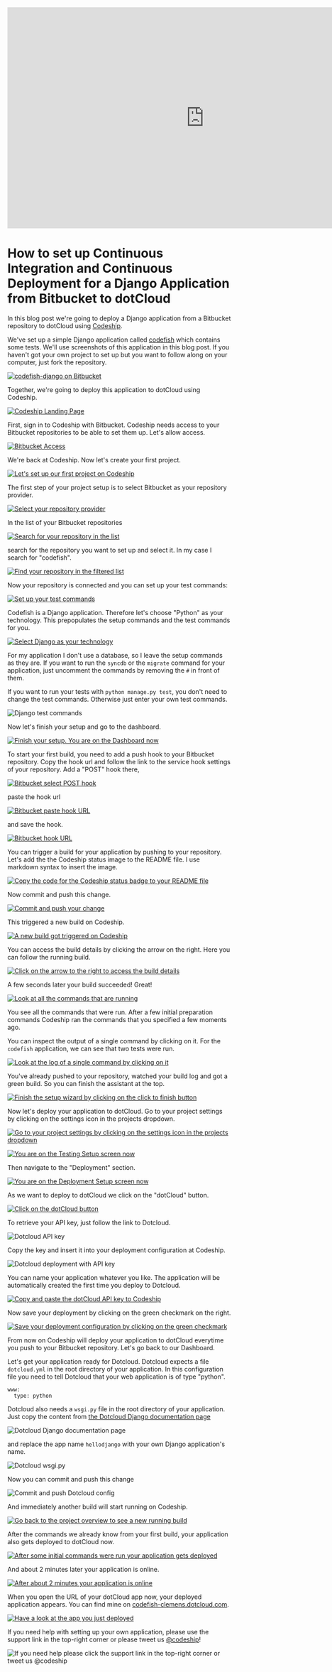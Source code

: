 












<iframe src="http://player.vimeo.com/video/" height="498" width="885" allowfullscreen="" frameborder="0"></iframe>

How to set up Continuous Integration and Continuous Deployment for a Django Application from Bitbucket to dotCloud
======================

In this blog post we're going to deploy a Django application from a Bitbucket repository to dotCloud using [Codeship][codeship].





We've set up a simple Django application called [codefish][codefish-repo] which contains some tests. We'll use screenshots of this application in this blog post. If you haven't got your own project to set up but you want to follow along on your computer, just fork the repository.

[![codefish-django on Bitbucket][screenshot-repository]][screenshot-repository]





Together, we're going to deploy this application to dotCloud using Codeship.

[![Codeship Landing Page][screenshot-codefish-landingpage]][screenshot-codefish-landingpage]

First, sign in to Codeship with Bitbucket. Codeship needs access to your Bitbucket repositories to be able to set them up. Let's allow access.

[![Bitbucket Access][screenshot-oauth]][screenshot-oauth]

We're back at Codeship. Now let's create your first project.

[![Let's set up our first project on Codeship][screenshot-codeship-welcome]][screenshot-codeship-welcome]





The first step of your project setup is to select Bitbucket as your repository provider.

[![Select your repository provider][screenshot-repo-provider-selection]][screenshot-repo-provider-selection]

In the list of your Bitbucket repositories

[![Search for your repository in the list][screenshot-repo-selection]][screenshot-repo-selection]

search for the repository you want to set up and select it. In my case I search for "codefish".

[![Find your repository in the filtered list][screenshot-repo-selection-filtered]][screenshot-repo-selection-filtered]

Now your repository is connected and you can set up your test commands:

[![Set up your test commands][screenshot-codeship-technology]][screenshot-codeship-technology]

Codefish is a Django application. Therefore let's choose "Python" as your technology. This prepopulates the setup commands and the test commands for you.

[![Select Django as your technology][screenshot-codeship-technology-selected]][screenshot-codeship-technology-selected]





For my application I don't use a database, so I leave the setup commands as they are. If you want to run the `syncdb` or the `migrate` command for your application, just uncomment the commands by removing the `#` in front of them.

If you want to run your tests with `python manage.py test`, you don't need to change the test commands. Otherwise just enter your own test commands.

![Django test commands][screenshot-test-commands]





Now let's finish your setup and go to the dashboard.

[![Finish your setup. You are on the Dashboard now][screenshot-codeship-dasboard]][screenshot-codeship-dasboard]





To start your first build, you need to add a push hook to your Bitbucket repository. Copy the hook url and follow the link to the service hook settings of your repository. Add a "POST" hook there,

[![Bitbucket select POST hook][screenshot-select-post-hook]][screenshot-select-post-hook]

paste the hook url

[![Bitbucket paste hook URL][screenshot-paste-hook-url]][screenshot-paste-hook-url]

and save the hook.

[![Bitbucket hook URL][screenshot-hook-added]][screenshot-hook-added]





You can trigger a build for your application by pushing to your repository. Let's add the the Codeship status image to the README file. I use markdown syntax to insert the image.

[![Copy the code for the Codeship status badge to your README file][screenshot-codeship-image]][screenshot-codeship-image]

Now commit and push this change.

[![Commit and push your change][screenshot-codeship-push]][screenshot-codeship-push]

This triggered a new build on Codeship.

[![A new build got triggered on Codeship][screenshot-first-build-running]][screenshot-first-build-running]

You can access the build details by clicking the arrow on the right. Here you can follow the running build.

[![Click on the arrow to the right to access the build details][screenshot-first-build-running-details]][screenshot-first-build-running-details]

A few seconds later your build succeeded! Great!

[![Look at all the commands that are running][screenshot-first-build-finished]][screenshot-first-build-finished]

You see all the commands that were run. After a few initial preparation commands Codeship ran the commands that you specified a few moments ago.





You can inspect the output of a single command by clicking on it. For the `codefish` application, we can see that two tests were run.

[![Look at the log of a single command by clicking on it][screenshot-build-log]][screenshot-build-log]





You've already pushed to your repository, watched your build log and got a green build. So you can finish the assistant at the top.

[![Finish the setup wizard by clicking on the click to finish button][screenshot-build-without-road-to-success]][screenshot-build-without-road-to-success]





Now let's deploy your application to dotCloud. Go to your project settings by clicking on the settings icon in the projects dropdown.

[![Go to your project settings by clicking on the settings icon in the projects dropdown][screenshot-go-to-project-settings]][screenshot-go-to-project-settings]

[![You are on the Testing Setup screen now][screenshot-project-settings]][screenshot-project-settings]

Then navigate to the "Deployment" section.

[![You are on the Deployment Setup screen now][screenshot-deployment-settings]][screenshot-deployment-settings]

As we want to deploy to dotCloud we click on the "dotCloud" button.

[![Click on the dotCloud button][screenshot-new-deployment]][screenshot-new-deployment]





To retrieve your API key, just follow the link to Dotcloud.

![Dotcloud API key][screenshot-dotcloud-api-key]

Copy the key and insert it into your deployment configuration at Codeship.

![Dotcloud deployment with API key][screenshot-dotcloud-deployment-api-key]

You can name your application whatever you like. The application will be automatically created the first time you deploy to Dotcloud.





[![Copy and paste the dotCloud API key to Codeship][screenshot-complete-deployment]][screenshot-complete-deployment]

Now save your deployment by clicking on the green checkmark on the right.

[![Save your deployment configuration by clicking on the green checkmark][screenshot-saved-deployment]][screenshot-saved-deployment]

From now on Codeship will deploy your application to dotCloud everytime you push to your Bitbucket repository.
Let's go back to our Dashboard.





Let's get your application ready for Dotcloud. Dotcloud expects a file `dotcloud.yml` in the root directory of your application. In this configuration file you need to tell Dotcloud that your web application is of type "python".

    www:
      type: python

Dotcloud also needs a `wsgi.py` file in the root directory of your application. Just copy the content from [the Dotcloud Django documentation page](http://docs.dotcloud.com/tutorials/python/django/#wsgi-py)

![Dotcloud Django documentation page][screenshot-deployment-documentation-page]

and replace the app name `hellodjango` with your own Django application's name.

![Dotcloud wsgi.py][screenshot-dotcloud-wsgi-py]

Now you can commit and push this change

![Commit and push Dotcloud config][screenshot-commit-and-push-deployment-config]





And immediately another build will start running on Codeship.

[![Go back to the project overview to see a new running build][screenshot-deploy-build-started]][screenshot-deploy-build-started]

After the commands we already know from your first build, your application also gets deployed to dotCloud now.

[![After some initial commands were run your application gets deployed][screenshot-build-deployment]][screenshot-build-deployment]

And about 2 minutes later your application is online.

[![After about 2 minutes your application is online][screenshot-build-deployment-complete]][screenshot-build-deployment-complete]





When you open the URL of your dotCloud app now, your deployed application appears. You can find mine on [codefish-clemens.dotcloud.com][codefish-live].

[![Have a look at the app you just deployed][screenshot-deployed-application]][screenshot-deployed-application]

If you need help with setting up your own application, please use the support link in the top-right corner or please tweet us [@codeship][codeship-twitter]!

![If you need help please click the support link in the top-right corner or tweet us @codeship][screenshot-build-deployment-complete]



 [codeship]: https://www.codeship.io/
 [codeship-twitter]: http://www.twitter.com/codeship
 
 [codefish-repo]: https://bitbucket.org/codeship-tutorials/codefish-django
 
 
 [codefish-live]: http://codefish-clemens.dotcloud.com
 
 [screenshot-repository]: https://github.com/codeship/screencast-storyboards/tree/django-bitbucket-dotcloud/screenshots/bitbucket/codefish-django/repository.png
 [screenshot-codefish-landingpage]: https://github.com/codeship/screencast-storyboards/tree/django-bitbucket-dotcloud/screenshots/codeship-landingpage.png
 [screenshot-oauth]: https://github.com/codeship/screencast-storyboards/tree/django-bitbucket-dotcloud/screenshots/bitbucket/oauth.png
 [screenshot-codeship-welcome]: https://github.com/codeship/screencast-storyboards/tree/django-bitbucket-dotcloud/screenshots/codeship-welcome.png
 [screenshot-repo-provider-selection]: https://github.com/codeship/screencast-storyboards/tree/django-bitbucket-dotcloud/screenshots/bitbucket/repo-provider-selection.png
 [screenshot-repo-selection]: https://github.com/codeship/screencast-storyboards/tree/django-bitbucket-dotcloud/screenshots/repo-selection.png
 [screenshot-repo-selection-filtered]: https://github.com/codeship/screencast-storyboards/tree/django-bitbucket-dotcloud/screenshots/django/codefish-django-selection-filtered.png
 [screenshot-codeship-technology]: https://github.com/codeship/screencast-storyboards/tree/django-bitbucket-dotcloud/screenshots/codeship-technology.png
 [screenshot-codeship-technology-selected]: https://github.com/codeship/screencast-storyboards/tree/django-bitbucket-dotcloud/screenshots/django/codeship-technology.png
 [screenshot-technology-version]: https://github.com/codeship/screencast-storyboards/tree/django-bitbucket-dotcloud/screenshots/django/technology-version.png
 [screenshot-test-commands]: https://github.com/codeship/screencast-storyboards/tree/django-bitbucket-dotcloud/screenshots/django/test-commands.png
 [screenshot-codeship-dasboard]: https://github.com/codeship/screencast-storyboards/tree/django-bitbucket-dotcloud/screenshots/bitbucket/codefish-django/codeship-dashboard.png
 [screenshot-codeship-image]: https://github.com/codeship/screencast-storyboards/tree/django-bitbucket-dotcloud/screenshots/django/codeship-image.png
 [screenshot-codeship-push]: https://github.com/codeship/screencast-storyboards/tree/django-bitbucket-dotcloud/screenshots/bitbucket/codefish-django/push.png
 [screenshot-first-build-running]: https://github.com/codeship/screencast-storyboards/tree/django-bitbucket-dotcloud/screenshots/django/first-build-running.png
 [screenshot-first-build-running-details]: https://github.com/codeship/screencast-storyboards/tree/django-bitbucket-dotcloud/screenshots/bitbucket/codefish-django/first-build-running-details.png
 [screenshot-first-build-finished]: https://github.com/codeship/screencast-storyboards/tree/django-bitbucket-dotcloud/screenshots/bitbucket/codefish-django/first-build-finished.png
 [screenshot-build-log]: https://github.com/codeship/screencast-storyboards/tree/django-bitbucket-dotcloud/screenshots/bitbucket/codefish-django/build-log.png
 [screenshot-build-without-road-to-success]: https://github.com/codeship/screencast-storyboards/tree/django-bitbucket-dotcloud/screenshots/bitbucket/codefish-django/build-without-road-to-success.png
 [screenshot-go-to-project-settings]: https://github.com/codeship/screencast-storyboards/tree/django-bitbucket-dotcloud/screenshots/bitbucket/codefish-django/go-to-project-settings.png
 [screenshot-project-settings]: https://github.com/codeship/screencast-storyboards/tree/django-bitbucket-dotcloud/screenshots/django/project-settings.png
 [screenshot-deployment-settings]: https://github.com/codeship/screencast-storyboards/tree/django-bitbucket-dotcloud/screenshots/django/deployment-settings.png
 [screenshot-new-deployment]: https://github.com/codeship/screencast-storyboards/tree/django-bitbucket-dotcloud/screenshots/django/dotcloud/new-deployment.png
 [screenshot-heroku-apps]: https://github.com/codeship/screencast-storyboards/tree/django-bitbucket-dotcloud/screenshots/dotcloud/heroku-apps.png
 [screenshot-create-heroku-app]: https://github.com/codeship/screencast-storyboards/tree/django-bitbucket-dotcloud/screenshots/dotcloud/create-heroku-app.png
 [screenshot-heroku-app-created]: https://github.com/codeship/screencast-storyboards/tree/django-bitbucket-dotcloud/screenshots/dotcloud/heroku-app-created.png
 [screenshot-heroku-deployment-name]: https://github.com/codeship/screencast-storyboards/tree/django-bitbucket-dotcloud/screenshots/django/dotcloud/heroku-deployment-name.png
 [screenshot-show-api-key]: https://github.com/codeship/screencast-storyboards/tree/django-bitbucket-dotcloud/screenshots/dotcloud/show-api-key.png
 [screenshot-complete-deployment]: https://github.com/codeship/screencast-storyboards/tree/django-bitbucket-dotcloud/screenshots/django/dotcloud/complete-deployment.png
 [screenshot-saved-deployment]: https://github.com/codeship/screencast-storyboards/tree/django-bitbucket-dotcloud/screenshots/django/dotcloud/saved-deployment.png
 [screenshot-added-paragraph]: https://github.com/codeship/screencast-storyboards/tree/django-bitbucket-dotcloud/screenshots/django/added-paragraph.png
 [screenshot-commit-and-push-paragraph]: https://github.com/codeship/screencast-storyboards/tree/django-bitbucket-dotcloud/screenshots/bitbucket/django/commit-and-push-paragraph.png
 [screenshot-deploy-build-started]: https://github.com/codeship/screencast-storyboards/tree/django-bitbucket-dotcloud/screenshots/django/dotcloud/deploy-build-started.png
 [screenshot-build-deployment]: https://github.com/codeship/screencast-storyboards/tree/django-bitbucket-dotcloud/screenshots/django/dotcloud/build-deployment.png
 [screenshot-build-deployment-complete]: https://github.com/codeship/screencast-storyboards/tree/django-bitbucket-dotcloud/screenshots/django/dotcloud/build-deployment-complete.png
 [screenshot-deployed-application]: https://github.com/codeship/screencast-storyboards/tree/django-bitbucket-dotcloud/screenshots/django/dotcloud/deployed-application.png
 [screenshot-select-post-hook]: https://github.com/codeship/screencast-storyboards/tree/django-bitbucket-dotcloud/screenshots/bitbucket/codefish-django/select-post-hook.png
 [screenshot-paste-hook-url]: https://github.com/codeship/screencast-storyboards/tree/django-bitbucket-dotcloud/screenshots/bitbucket/codefish-django/paste-hook-url.png
 [screenshot-hook-added]: https://github.com/codeship/screencast-storyboards/tree/django-bitbucket-dotcloud/screenshots/bitbucket/codefish-django/hook-added.png
 [screenshot-deployment-username]: https://github.com/codeship/screencast-storyboards/tree/django-bitbucket-dotcloud/screenshots/django/dotcloud/username.png
 [screenshot-create-deployment-token]: https://github.com/codeship/screencast-storyboards/tree/django-bitbucket-dotcloud/screenshots/django/dotcloud/create-token.png
 [screenshot-add-deployment-config]: https://github.com/codeship/screencast-storyboards/tree/django-bitbucket-dotcloud/screenshots/dotcloud/add-config.png
 [screenshot-commit-and-push-deployment-config]: https://github.com/codeship/screencast-storyboards/tree/django-bitbucket-dotcloud/screenshots/bitbucket/codefish-django/dotcloud/commit-and-push-deployment-config.png
 [screenshot-dotcloud-api-key]: https://github.com/codeship/screencast-storyboards/tree/django-bitbucket-dotcloud/screenshots/dotcloud/api-key.png
 [screenshot-dotcloud-deployment-api-key]: https://github.com/codeship/screencast-storyboards/tree/django-bitbucket-dotcloud/screenshots/django/dotcloud/deployment-api-key.png
 [screenshot-dotcloud-yml]: https://github.com/codeship/screencast-storyboards/tree/django-bitbucket-dotcloud/screenshots/django/dotcloud/dotcloud-yml.png
 [screenshot-dotcloud-wsgi-py]: https://github.com/codeship/screencast-storyboards/tree/django-bitbucket-dotcloud/screenshots/django/dotcloud/wsgi-py.png
 [screenshot-deployment-documentation-page]: https://github.com/codeship/screencast-storyboards/tree/django-bitbucket-dotcloud/screenshots/django/dotcloud/documentation-page.png
 [screenshot-empty-deployment]: https://github.com/codeship/screencast-storyboards/tree/django-bitbucket-dotcloud/screenshots/django/dotcloud/empty-deployment.png
 [screenshot-deployment-home-page]: https://github.com/codeship/screencast-storyboards/tree/django-bitbucket-dotcloud/screenshots/dotcloud/home-page.png
 [screenshot-new-deployment-app]: https://github.com/codeship/screencast-storyboards/tree/django-bitbucket-dotcloud/screenshots/django/dotcloud/new-deployment-app.png
 [screenshot-deployment-oauth]: https://github.com/codeship/screencast-storyboards/tree/django-bitbucket-dotcloud/screenshots/dotcloud/oauth.png
 [screenshot-app-yml]: https://github.com/codeship/screencast-storyboards/tree/django-bitbucket-dotcloud/screenshots/django/dotcloud/app-yml.png
 [screenshot-install-tool]: https://github.com/codeship/screencast-storyboards/tree/django-bitbucket-dotcloud/screenshots/dotcloud/install-tool.png
 [screenshot-sign-in-to-deployment]: https://github.com/codeship/screencast-storyboards/tree/django-bitbucket-dotcloud/screenshots/dotcloud/sign-in-to-deployment.png
 [screenshot-create-api-token]: https://github.com/codeship/screencast-storyboards/tree/django-bitbucket-dotcloud/screenshots/dotcloud/create-api-token.png
 [screenshot-insert-api-token]: https://github.com/codeship/screencast-storyboards/tree/django-bitbucket-dotcloud/screenshots/dotcloud/insert-api-token.png
 [screenshot-look-up-url]: https://github.com/codeship/screencast-storyboards/tree/django-bitbucket-dotcloud/screenshots/dotcloud/look-up-url.png

